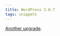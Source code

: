 ```yaml
---
title: WordPress 2.0.7
tags: snippets
---
```


[Another upgrade](http://www.wincent.com/wiki/Upgrading_from_WordPress_2.0.6_to_2.0.7_using_Subversion).
